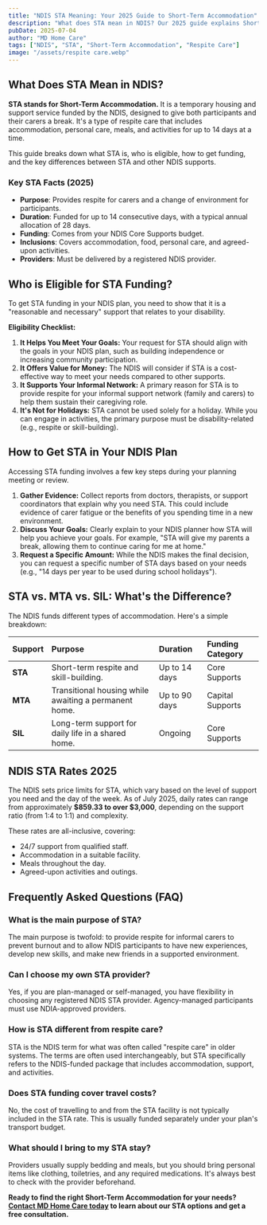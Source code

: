 ```yaml
---
title: "NDIS STA Meaning: Your 2025 Guide to Short-Term Accommodation"
description: "What does STA mean in NDIS? Our 2025 guide explains Short-Term Accommodation, eligibility, funding, and the latest rates. Find STA providers and learn how to get respite care."
pubDate: 2025-07-04
author: "MD Home Care"
tags: ["NDIS", "STA", "Short-Term Accommodation", "Respite Care"]
image: "/assets/respite care.webp"
---
```


## What Does STA Mean in NDIS?

**STA stands for Short-Term Accommodation.** It is a temporary housing and support service funded by the NDIS, designed to give both participants and their carers a break. It's a type of respite care that includes accommodation, personal care, meals, and activities for up to 14 days at a time.

This guide breaks down what STA is, who is eligible, how to get funding, and the key differences between STA and other NDIS supports.

### Key STA Facts (2025)

- **Purpose**: Provides respite for carers and a change of environment for participants.
- **Duration**: Funded for up to 14 consecutive days, with a typical annual allocation of 28 days.
- **Funding**: Comes from your NDIS Core Supports budget.
- **Inclusions**: Covers accommodation, food, personal care, and agreed-upon activities.
- **Providers**: Must be delivered by a registered NDIS provider.

## Who is Eligible for STA Funding?

To get STA funding in your NDIS plan, you need to show that it is a "reasonable and necessary" support that relates to your disability.

**Eligibility Checklist:**
1.  **It Helps You Meet Your Goals:** Your request for STA should align with the goals in your NDIS plan, such as building independence or increasing community participation.
2.  **It Offers Value for Money:** The NDIS will consider if STA is a cost-effective way to meet your needs compared to other supports.
3.  **It Supports Your Informal Network:** A primary reason for STA is to provide respite for your informal support network (family and carers) to help them sustain their caregiving role.
4.  **It's Not for Holidays:** STA cannot be used solely for a holiday. While you can engage in activities, the primary purpose must be disability-related (e.g., respite or skill-building).

## How to Get STA in Your NDIS Plan

Accessing STA funding involves a few key steps during your planning meeting or review.

1.  **Gather Evidence:** Collect reports from doctors, therapists, or support coordinators that explain why you need STA. This could include evidence of carer fatigue or the benefits of you spending time in a new environment.
2.  **Discuss Your Goals:** Clearly explain to your NDIS planner how STA will help you achieve your goals. For example, "STA will give my parents a break, allowing them to continue caring for me at home."
3.  **Request a Specific Amount:** While the NDIS makes the final decision, you can request a specific number of STA days based on your needs (e.g., "14 days per year to be used during school holidays").

## STA vs. MTA vs. SIL: What's the Difference?

The NDIS funds different types of accommodation. Here's a simple breakdown:

| Support | Purpose | Duration | Funding Category |
| :--- | :--- | :--- | :--- |
| **STA** | Short-term respite and skill-building. | Up to 14 days | Core Supports |
| **MTA** | Transitional housing while awaiting a permanent home. | Up to 90 days | Capital Supports |
| **SIL** | Long-term support for daily life in a shared home. | Ongoing | Core Supports |

## NDIS STA Rates 2025

The NDIS sets price limits for STA, which vary based on the level of support you need and the day of the week. As of July 2025, daily rates can range from approximately **$859.33 to over $3,000**, depending on the support ratio (from 1:4 to 1:1) and complexity.

These rates are all-inclusive, covering:
- 24/7 support from qualified staff.
- Accommodation in a suitable facility.
- Meals throughout the day.
- Agreed-upon activities and outings.

## Frequently Asked Questions (FAQ)

### What is the main purpose of STA?
The main purpose is twofold: to provide respite for informal carers to prevent burnout and to allow NDIS participants to have new experiences, develop new skills, and make new friends in a supported environment.

### Can I choose my own STA provider?
Yes, if you are plan-managed or self-managed, you have flexibility in choosing any registered NDIS STA provider. Agency-managed participants must use NDIA-approved providers.

### How is STA different from respite care?
STA is the NDIS term for what was often called "respite care" in older systems. The terms are often used interchangeably, but STA specifically refers to the NDIS-funded package that includes accommodation, support, and activities.

### Does STA funding cover travel costs?
No, the cost of travelling to and from the STA facility is not typically included in the STA rate. This is usually funded separately under your plan's transport budget.

### What should I bring to my STA stay?
Providers usually supply bedding and meals, but you should bring personal items like clothing, toiletries, and any required medications. It's always best to check with the provider beforehand.

**Ready to find the right Short-Term Accommodation for your needs? [Contact MD Home Care today](/contact) to learn about our STA options and get a free consultation.**
